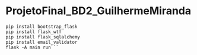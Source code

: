 # ProjetoFinal_BD2_GuilhermeMiranda

```pip install flask
pip install bootstrap_flask
pip install flask_wtf
pip install flask_sqlalchemy
pip install email_validator
flask -A main run```
